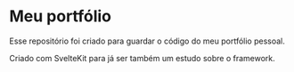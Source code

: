 # Meu portfólio

Esse repositório foi criado para guardar o código do meu portfólio pessoal.

Criado com SvelteKit para já ser também um estudo sobre o framework.
